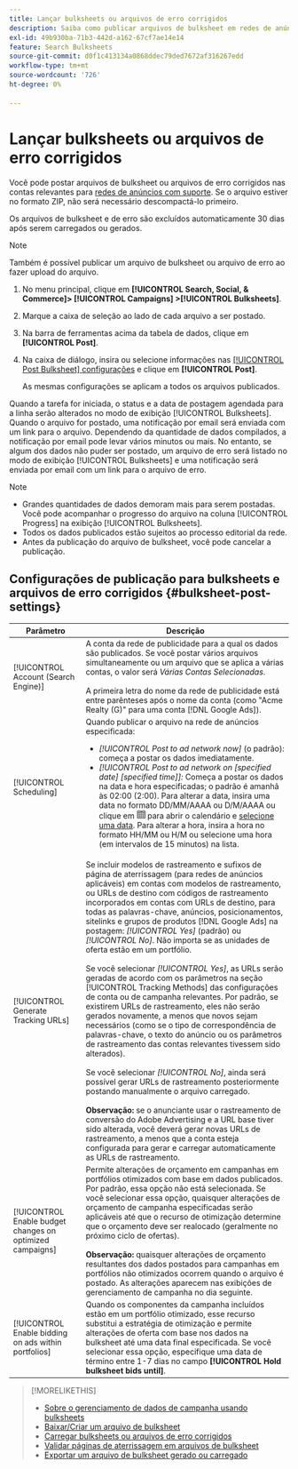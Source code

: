 ```yaml
---
title: Lançar bulksheets ou arquivos de erro corrigidos
description: Saiba como publicar arquivos de bulksheet em redes de anúncios.
exl-id: 49b930ba-71b3-442d-a162-67cf7ae14e14
feature: Search Bulksheets
source-git-commit: d0f1c413134a0868ddec79ded7672af316267edd
workflow-type: tm+mt
source-wordcount: '726'
ht-degree: 0%

---
```


# Lançar bulksheets ou arquivos de erro corrigidos

Você pode postar arquivos de bulksheet ou arquivos de erro corrigidos nas contas relevantes para [redes de anúncios com suporte](bulksheet-about.md#bulksheet-functionality-by-network). Se o arquivo estiver no formato ZIP, não será necessário descompactá-lo primeiro.

Os arquivos de bulksheet e de erro são excluídos automaticamente 30 dias após serem carregados ou gerados.

>[!NOTE]
>Também é possível publicar um arquivo de bulksheet ou arquivo de erro ao fazer upload do arquivo.

1. No menu principal, clique em **[!UICONTROL Search, Social, & Commerce]> [!UICONTROL Campaigns] >[!UICONTROL Bulksheets]**.

1. Marque a caixa de seleção ao lado de cada arquivo a ser postado.

1. Na barra de ferramentas acima da tabela de dados, clique em **[!UICONTROL Post]**.

1. Na caixa de diálogo, insira ou selecione informações nas [[!UICONTROL Post Bulksheet] configurações](#bulksheet-post-settings) e clique em **[!UICONTROL Post]**.

   As mesmas configurações se aplicam a todos os arquivos publicados.

Quando a tarefa for iniciada, o status e a data de postagem agendada para a linha serão alterados no modo de exibição [!UICONTROL Bulksheets]. Quando o arquivo for postado, uma notificação por email será enviada com um link para o arquivo. Dependendo da quantidade de dados compilados, a notificação por email pode levar vários minutos ou mais. No entanto, se algum dos dados não puder ser postado, um arquivo de erro será listado no modo de exibição [!UICONTROL Bulksheets] e uma notificação será enviada por email com um link para o arquivo de erro.

>[!NOTE]
>
>* Grandes quantidades de dados demoram mais para serem postadas. Você pode acompanhar o progresso do arquivo na coluna [!UICONTROL Progress] na exibição [!UICONTROL Bulksheets].
>* Todos os dados publicados estão sujeitos ao processo editorial da rede.
>* Antes da publicação do arquivo de bulksheet, você pode cancelar a publicação.

## Configurações de publicação para bulksheets e arquivos de erro corrigidos {#bulksheet-post-settings}

| Parâmetro | Descrição |
|----|----|
| [!UICONTROL Account (Search Engine)] | A conta da rede de publicidade para a qual os dados são publicados. Se você postar vários arquivos simultaneamente ou um arquivo que se aplica a várias contas, o valor será <i>Várias Contas Selecionadas</i>.<br><br>A primeira letra do nome da rede de publicidade está entre parênteses após o nome da conta (como &quot;Acme Realty (G)&quot; para uma conta [!DNL Google Ads]). |
| [!UICONTROL Scheduling] | Quando publicar o arquivo na rede de anúncios especificada:<ul><li><i>[!UICONTROL Post to ad network now]</i> (o padrão): começa a postar os dados imediatamente.</li><li><i>[!UICONTROL Post to ad network on \[specified date\] \[specified time\]]:</i> Começa a postar os dados na data e hora especificadas; o padrão é amanhã às 02:00 (2:00). Para alterar a data, insira uma data no formato DD/MM/AAAA ou D/M/AAAA ou clique em ![Calendário](/help/search-social-commerce/assets/calendar.png "Calendário") para abrir o calendário e [selecione uma data](/help/search-social-commerce/common-tasks/navigation-editing-selection/calendar.md). Para alterar a hora, insira a hora no formato HH/MM ou H/M ou selecione uma hora (em intervalos de 15 minutos) na lista.</li></ul> |
| [!UICONTROL Generate Tracking URLs] | Se incluir modelos de rastreamento e sufixos de página de aterrissagem (para redes de anúncios aplicáveis) em contas com modelos de rastreamento, ou URLs de destino com códigos de rastreamento incorporados em contas com URLs de destino, para todas as palavras-chave, anúncios, posicionamentos, sitelinks e grupos de produtos [!DNL Google Ads] na postagem: <i>[!UICONTROL Yes]</i> (padrão) ou <i>[!UICONTROL No]</i>. Não importa se as unidades de oferta estão em um portfólio.<br><br>Se você selecionar <i>[!UICONTROL Yes]</i>, as URLs serão geradas de acordo com os parâmetros na seção [!UICONTROL Tracking Methods] das configurações de conta ou de campanha relevantes. Por padrão, se existirem URLs de rastreamento, eles não serão gerados novamente, a menos que novos sejam necessários (como se o tipo de correspondência de palavras-chave, o texto do anúncio ou os parâmetros de rastreamento das contas relevantes tivessem sido alterados).<br><br>Se você selecionar <i>[!UICONTROL No]</i>, ainda será possível gerar URLs de rastreamento posteriormente postando manualmente o arquivo carregado.<br><br><b>Observação:</b> se o anunciante usar o rastreamento de conversão do Adobe Advertising e a URL base tiver sido alterada, você deverá gerar novas URLs de rastreamento, a menos que a conta esteja configurada para gerar e carregar automaticamente as URLs de rastreamento. |
| [!UICONTROL Enable budget changes on optimized campaigns] | Permite alterações de orçamento em campanhas em portfólios otimizados com base em dados publicados. Por padrão, essa opção não está selecionada. Se você selecionar essa opção, quaisquer alterações de orçamento de campanha especificadas serão aplicáveis até que o recurso de otimização determine que o orçamento deve ser realocado (geralmente no próximo ciclo de ofertas).<br><br><b>Observação:</b> quaisquer alterações de orçamento resultantes dos dados postados para campanhas em portfólios não otimizados ocorrem quando o arquivo é postado. As alterações aparecem nas exibições de gerenciamento de campanha no dia seguinte. |
| [!UICONTROL Enable bidding on ads within portfolios] | Quando os componentes da campanha incluídos estão em um portfólio otimizado, esse recurso substitui a estratégia de otimização e permite alterações de oferta com base nos dados na bulksheet até uma data final especificada. Se você selecionar essa opção, especifique uma data de término entre 1-7 dias no campo **[!UICONTROL Hold bulksheet bids until]**. |

>[!MORELIKETHIS]
>
>* [Sobre o gerenciamento de dados de campanha usando bulksheets](bulksheet-about.md)
>* [Baixar/Criar um arquivo de bulksheet](bulksheet-download.md)
>* [Carregar bulksheets ou arquivos de erro corrigidos](bulksheet-upload.md)
>* [Validar páginas de aterrissagem em arquivos de bulksheet](bulksheet-validate-landing-pages.md)
>* [Exportar um arquivo de bulksheet gerado ou carregado](bulksheet-export.md)
